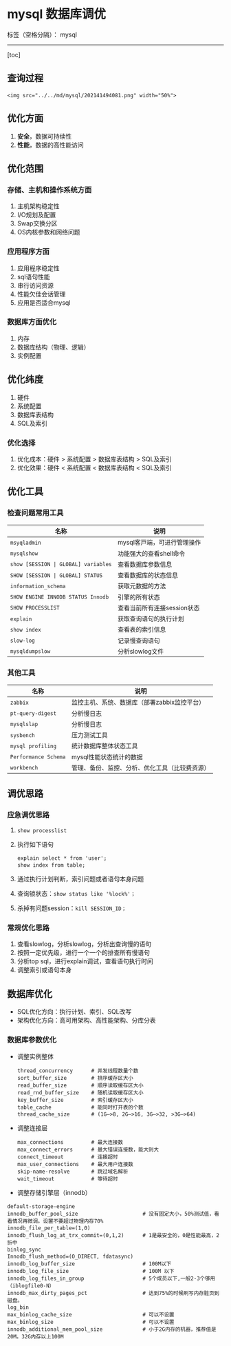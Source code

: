 # mysql 数据库调优

标签（空格分隔）： mysql

---

[toc]

## 查询过程

    <img src="../../md/mysql/202141494081.png" width="50%">
    
## 优化方面

1. **安全**，数据可持续性
2. **性能**，数据的高性能访问

## 优化范围

### 存储、主机和操作系统方面

1. 主机架构稳定性
2. I/O规划及配置
3. Swap交换分区
4. OS内核参数和网络问题

### 应用程序方面

1. 应用程序稳定性
2. sql语句性能
3. 串行访问资源
4. 性能欠佳会话管理
5. 应用是否适合mysql

### 数据库方面优化

1. 内存
2. 数据库结构（物理、逻辑）
3. 实例配置

## 优化纬度

1. 硬件
2. 系统配置
3. 数据库表结构
4. SQL及索引

### 优化选择

1. 优化成本：硬件 > 系统配置 > 数据库表结构 > SQL及索引
2. 优化效果：硬件 < 系统配置 < 数据库表结构 < SQL及索引

## 优化工具

### 检查问题常用工具

|名称|说明|
|---|---|
|`msyqladmin`| mysql客⼾端，可进⾏管理操作
|`mysqlshow`| 功能强⼤的查看shell命令
|`show [SESSION \| GLOBAL] variables`| 查看数据库参数信息
|`SHOW [SESSION \| GLOBAL] STATUS`| 查看数据库的状态信息
|`information_schema` |获取元数据的⽅法
|`SHOW ENGINE INNODB STATUS Innodb`|引擎的所有状态
|`SHOW PROCESSLIST` |查看当前所有连接session状态
|`explain` |获取查询语句的执⾏计划
|`show index` |查看表的索引信息
|`slow-log` |记录慢查询语句
|`mysqldumpslow` |分析slowlog⽂件

### 其他工具

|名称|说明|
|---|---|
|`zabbix`| 监控主机、系统、数据库（部署zabbix监控平台）
|`pt-query-digest`| 分析慢⽇志
|`mysqlslap`| 分析慢⽇志
|`sysbench`| 压⼒测试⼯具
|`mysql profiling`| 统计数据库整体状态⼯具
|`Performance Schema`| mysql性能状态统计的数据
|`workbench`| 管理、备份、监控、分析、优化⼯具（⽐较费资源）

## 调优思路

### 应急调优思路

1. `show processlist`
2. 执行如下语句

    ```
    explain select * from 'user'; 
    show index from table;
    ```
3. 通过执行计划判断，索引问题或者语句本身问题
4. 查询锁状态：`show status like '%lock%'；`
5. 杀掉有问题session：`kill SESSION_ID；`

### 常规优化思路

1. 查看slowlog，分析slowlog，分析出查询慢的语句
2. 按照一定优先级，进行一个一个的排查所有慢语句
3. 分析top sql，进行explain调试，查看语句执行时间
4. 调整索引或语句本身

## 数据库优化

- SQL优化方向：执行计划、索引、SQL改写
- 架构优化方向：高可用架构、高性能架构、分库分表

### 数据库参数优化

- 调整实例整体

    ```
    thread_concurrency      # 并发线程数量个数
    sort_buffer_size        # 排序缓存区大小
    read_buffer_size        # 顺序读取缓存区大小
    read_rnd_buffer_size    # 随机读取缓存区大小
    key_buffer_size         # 索引缓存区大小
    table_cache             # 能同时打开表的个数
    thread_cache_size       # (1G—>8, 2G—>16, 3G—>32, >3G—>64)
    ```

- 调整连接层

    ```
    max_connections         # 最大连接数
    max_connect_errors      # 最大错误连接数，能⼤则⼤
    connect_timeout         # 连接超时
    max_user_connections    # 最大用户连接数
    skip-name-resolve       # 跳过域名解析
    wait_timeout            # 等待超时
    ```

- 调整存储引擎层（innodb）

```
default-storage-engine
innodb_buffer_pool_size                     # 没有固定大小，50%测试值，看看情况再微调。设置不要超过物理内存70%
innodb_file_per_table=(1,0)
innodb_flush_log_at_trx_commit=(0,1,2)      # 1是最安全的，0是性能最高，2折中
binlog_sync
Innodb_flush_method=(O_DIRECT, fdatasync)
innodb_log_buffer_size                      # 100M以下
innodb_log_file_size                        # 100M 以下
innodb_log_files_in_group                   # 5个成员以下,⼀般2-3个够用（iblogfile0-N）
innodb_max_dirty_pages_pct                  # 达到75%的时候刷写内存脏页到磁盘。
log_bin
max_binlog_cache_size                       # 可以不设置
max_binlog_size                             # 可以不设置
innodb_additional_mem_pool_size             # 小于2G内存的机器，推荐值是20M。32G内存以上100M
```